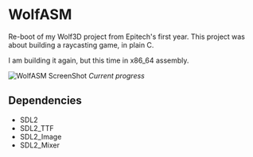 # WolfASM

Re-boot of my Wolf3D project from Epitech's first year.
This project was about building a raycasting game, in plain C.

I am building it again, but this time in x86_64 assembly.


![WolfASM ScreenShot](http://i.imgur.com/KDe2m20.png "WolfASM ScreenShot")
 _Current progress_

## Dependencies

* SDL2
* SDL2_TTF
* SDL2_Image
* SDL2_Mixer
